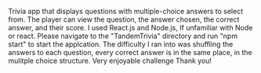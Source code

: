Trivia app that displays questions with multiple-choice answers to select from. The player can view the question, the answer chosen, the correct answer, and their score. I used React.js and Node.js, If unfamiliar with Node or react. Please navigate to the "TandemTrivia" directory and run "npm start" to start the applcation. 
The difficulty I ran into was shuffling the answers to each question, every correct answer is in the same place, in the mulitple choice structure. Very enjoyable challenge Thank you! 

